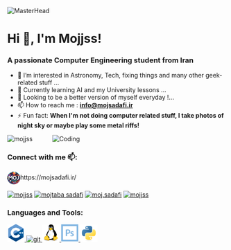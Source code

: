 ![MasterHead](https://github.com/mojjss/mojjss/assets/62790976/7e053f84-caf3-4e75-921b-b40e5d1c49bf)


<h1>Hi 👋, I'm Mojjss!</h1>
<h3>A passionate Computer Engineering student from Iran</h3>

- 👀 I’m interested in Astronomy, Tech, fixing things and many other geek-related stuff ...
- 🌱 Currently learning AI and my University lessons ...
- 💞️ Looking to be a better version of myself everyday !...
- 📫 How to reach me : **info@mojsadafi.ir**
- ⚡ Fun fact: **When I'm not doing computer related stuff, I take photos of night sky or maybe play some metal riffs!**
<img align="right" alt="Coding" width="400" src="https://user-images.githubusercontent.com/62790976/211205524-5f538fe4-678b-4fe7-8d7e-94e4f0a2cba4.gif">
<p align="left"> <img src="https://komarev.com/ghpvc/?username=mojjss&style=for-the-badge&color=blue&label=Profile%20views" alt="mojjss" /> </p>


<h3 align="left">Connect with me 📫:</h3>
<a href="https://moj.sadafi.ir" target="blank"><img align="center" src="https://raw.githubusercontent.com/mojjss/My-first-public-repository/main/_7c290245-7a2e-4b86-bd23-2133f0741a3322%20copy%202.png" alt="the_mojjss" height="30" width="30" /></a>https://mojsadafi.ir/            





<a href="https://t.me/mojjss" target="blank"><img align="center" src="https://seeklogo.com/images/T/telegram-logo-AD3D08A014-seeklogo.com.png" alt="mojjss" height="30" width="30" /></a>
<a href="https://www.linkedin.com/in/mojtaba-sadafi-772161188" target="blank"><img align="center" src="https://raw.githubusercontent.com/rahuldkjain/github-profile-readme-generator/master/src/images/icons/Social/linked-in-alt.svg" alt="mojtaba sadafi " height="30" width="30" /></a>
<a href="https://instagram.com/moj.sadafi" target="blank"><img align="center" src="https://raw.githubusercontent.com/rahuldkjain/github-profile-readme-generator/master/src/images/icons/Social/instagram.svg" alt="moj.sadafi" height="30" width="30" /></a>
<a href="https://www.youtube.com/channel/UCAo6-TSu7BjE7hbuzoFZW0w" target="blank"><img align="center" src="https://raw.githubusercontent.com/rahuldkjain/github-profile-readme-generator/master/src/images/icons/Social/youtube.svg" alt="mojjss" height="30" width="30" /></a>


</p>


<p align="left">


<h3 align="left">Languages and Tools:</h3>
<p align="left"> <a href="https://www.w3schools.com/cpp/" target="_blank" rel="noreferrer"> <img src="https://raw.githubusercontent.com/devicons/devicon/master/icons/cplusplus/cplusplus-original.svg" alt="cplusplus" width="40" height="40"/> </a> <a href="https://git-scm.com/" target="_blank" rel="noreferrer"> <img src="https://www.vectorlogo.zone/logos/git-scm/git-scm-icon.svg" alt="git" width="40" height="40"/> </a> <a href="https://www.linux.org/" target="_blank" rel="noreferrer"> <img src="https://raw.githubusercontent.com/devicons/devicon/master/icons/linux/linux-original.svg" alt="linux" width="40" height="40"/> </a> <a href="https://www.photoshop.com/en" target="_blank" rel="noreferrer"> <img src="https://raw.githubusercontent.com/devicons/devicon/master/icons/photoshop/photoshop-line.svg" alt="photoshop" width="40" height="40"/> </a> <a href="https://www.python.org" target="_blank" rel="noreferrer"> <img src="https://raw.githubusercontent.com/devicons/devicon/master/icons/python/python-original.svg" alt="python" width="40" height="40"/> </a> </p>




<!---
mojjss/mojjss is a ✨ special ✨ repository because its `README.md` (this file) appears on your GitHub profile.
You can click the Preview link to take a look at your changes.
mm

--->

